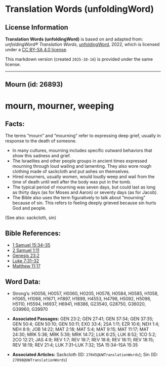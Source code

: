 # Translation Words (unfoldingWord)

## License Information

**Translation Words (unfoldingWord)** is based on and adapted from: _unfoldingWord® Translation Words_, [unfoldingWord](https://unfoldingword.org/utw), 2022, which is licensed under a [CC BY-SA 4.0 license](https://creativecommons.org/licenses/by-sa/4.0/legalcode.en).

This markdown version (created `2025-10-16`) is provided under the same license.



--------------------------------

## Mourn (id: 26893)

mourn, mourner, weeping
=======================

Facts:
------

The terms “mourn” and “mourning” refer to expressing deep grief, usually in response to the death of someone.

* In many cultures, mourning includes specific outward behaviors that show this sadness and grief.
* The Israelites and other people groups in ancient times expressed mourning through loud wailing and lamenting. They also wore rough clothing made of sackcloth and put ashes on themselves.
* Hired mourners, usually women, would loudly weep and wail from the time of death until well after the body was put in the tomb.
* The typical period of mourning was seven days, but could last as long as thirty days (as for Moses and Aaron) or seventy days (as for Jacob).
* The Bible also uses the term figuratively to talk about “mourning” because of sin. This refers to feeling deeply grieved because sin hurts God and people.

(See also: sackcloth, sin)

Bible References:
-----------------

* [1 Samuel 15:34–35](https://ref.ly/1Sam15:34-1Sam15:35)
* [2 Samuel 1:11](https://ref.ly/2Sam1:11)
* [Genesis 23:2](https://ref.ly/Gen23:2)
* [Luke 7:31–32](https://ref.ly/Luke7:31-Luke7:32)
* [Matthew 11:17](https://ref.ly/Matt11:17)

Word Data:
----------

* Strong’s: H0056, H0057, H0060, H0205, H0578, H0584, H0585, H1058, H1065, H1068, H1671, H1897, H1899, H4553, H4798, H5092, H5098, H5110, H5594, H6937, H6941, H8386, G23540, G28750, G36020, G39960, G39970

* **Associated Passages:** GEN 23:2; GEN 27:41; GEN 37:34; GEN 37:35; GEN 50:4; GEN 50:10; GEN 50:11; EXO 33:4; 2SA 1:11; EZR 10:6; NEH 1:4; NEH 8:9; JOB 14:22; MAT 2:18; MAT 5:4; MAT 9:15; MAT 11:17; MAT 24:30; MRK 5:38; MRK 5:39; MRK 14:72; LUK 6:25; LUK 8:52; 1CO 5:2; 2CO 12:21; JAS 4:9; REV 1:7; REV 18:7; REV 18:8; REV 18:11; REV 18:15; REV 18:19; REV 21:4; LUK 7:31–LUK 7:32; 1SA 15:34–1SA 15:35
* **Associated Articles:** Sackcloth (ID: `27045@UWTranslationWords`); Sin (ID: `27098@UWTranslationWords`)

